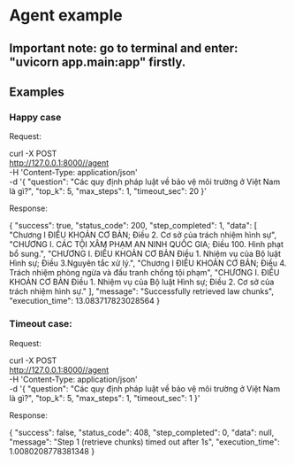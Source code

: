 # Agent example

## Important note: go to terminal and enter: "uvicorn app.main:app" firstly.

## Examples

### Happy case
Request:

curl -X POST \
  http://127.0.0.1:8000//agent \
  -H 'Content-Type: application/json' \
  -d '{
    "question": "Các quy định pháp luật về bảo vệ môi trường ở Việt Nam là gì?",
    "top_k": 5,
    "max_steps": 1,
    "timeout_sec": 20
  }'

Response:

{
  "success": true,
  "status_code": 200,
  "step_completed": 1,
  "data": [
    "Chương I ĐIỀU KHOẢN CƠ BẢN; Điều 2. Cơ sở của trách nhiệm hình sự",
    "CHƯƠNG I. CÁC TỘI XÂM PHẠM AN NINH QUỐC GIA; Điều 100. Hình phạt bổ sung.",
    "CHƯƠNG I. ĐIỀU KHOẢN CƠ BẢN Điều 1. Nhiệm vụ của Bộ luật Hình sự; Điều 3.Nguyên tắc xử lý.",
    "Chương I ĐIỀU KHOẢN CƠ BẢN; Điều 4. Trách nhiệm phòng ngừa và đấu tranh chống tội phạm",
    "CHƯƠNG I. ĐIỀU KHOẢN CƠ BẢN Điều 1. Nhiệm vụ của Bộ luật Hình sự; Điều 2. Cơ sở của trách nhiệm hình sự."
  ],
  "message": "Successfully retrieved law chunks",
  "execution_time": 13.083717823028564
}

### Timeout case:
Request:

curl -X POST \
  http://127.0.0.1:8000//agent \
  -H 'Content-Type: application/json' \
  -d '{
    "question": "Các quy định pháp luật về bảo vệ môi trường ở Việt Nam là gì?",
    "top_k": 5,
    "max_steps": 1,
    "timeout_sec": 1
  }'

Response:

{
  "success": false,
  "status_code": 408,
  "step_completed": 0,
  "data": null,
  "message": "Step 1 (retrieve chunks) timed out after 1s",
  "execution_time": 1.0080208778381348
}
